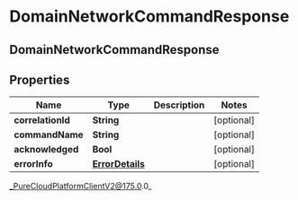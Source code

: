 # DomainNetworkCommandResponse

## DomainNetworkCommandResponse

## Properties

|Name | Type | Description | Notes|
|------------ | ------------- | ------------- | -------------|
| **correlationId** | **String** |  | [optional] |
| **commandName** | **String** |  | [optional] |
| **acknowledged** | **Bool** |  | [optional] |
| **errorInfo** | [**ErrorDetails**](ErrorDetails) |  | [optional] |



_PureCloudPlatformClientV2@175.0.0_
